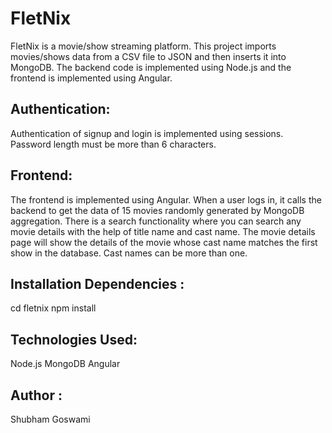 
# FletNix

FletNix is a movie/show streaming platform. This project imports movies/shows data from a CSV file to JSON and then inserts it into MongoDB. The backend code is implemented using Node.js and the frontend is implemented using Angular.

## Authentication:
Authentication of signup and login is implemented using sessions. Password length must be more than 6 characters.

## Frontend:
The frontend is implemented using Angular. When a user logs in, it calls the backend to get the data of 15 movies randomly generated by MongoDB aggregation. There is a search functionality where you can search any movie details with the help of title name and cast name. The movie details page will show the details of the movie whose cast name matches the first show in the database. Cast names can be more than one.


## Installation Dependencies :
cd fletnix
npm install


## Technologies Used:
Node.js
MongoDB
Angular

## Author :
Shubham Goswami

